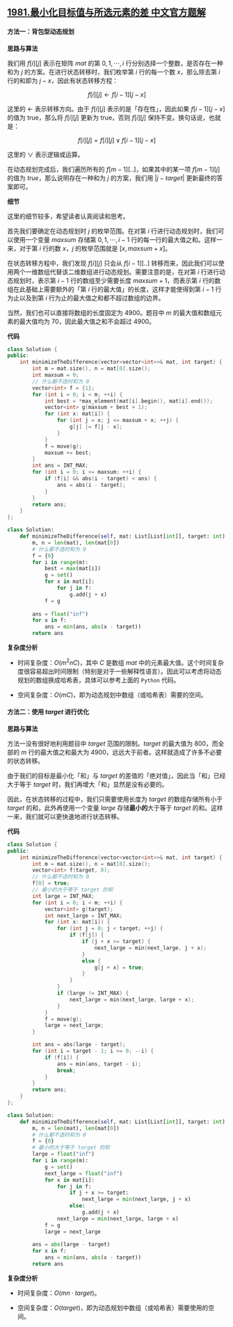 ## [1981.最小化目标值与所选元素的差 中文官方题解](https://leetcode.cn/problems/minimize-the-difference-between-target-and-chosen-elements/solutions/100000/zui-xiao-hua-mu-biao-zhi-yu-suo-xuan-yua-mlym)
#### 方法一：背包型动态规划

**思路与算法**

我们用 $f[i][j]$ 表示在矩阵 $\textit{mat}$ 的第 $0, 1, \cdots, i$ 行分别选择一个整数，是否存在一种和为 $j$ 的方案。在进行状态转移时，我们枚举第 $i$ 行的每一个数 $x$，那么除去第 $i$ 行的和即为 $j-x$，因此有状态转移方程：

$$
f[i][j] \leftarrow f[i-1][j-x]
$$

这里的 $\leftarrow$ 表示转移方向。由于 $f[i][j]$ 表示的是「存在性」，因此如果 $f[i-1][j-x]$ 的值为 $\text{true}$，那么将 $f[i][j]$ 更新为 $\text{true}$，否则 $f[i][j]$ 保持不变。换句话说，也就是：

$$
f[i][j] = f[i][j] \vee f[i-1][j-x]
$$

这里的 $\vee$ 表示逻辑或运算。

在动态规划完成后，我们遍历所有的 $f[m-1][..]$，如果其中的某一项 $f[m-1][j]$ 的值为 $\textit{true}$，那么说明存在一种和为 $j$ 的方案，我们用 $|j - \textit{target}|$ 更新最终的答案即可。

**细节**

这里的细节较多，希望读者认真阅读和思考。

首先我们要确定在动态规划时 $j$ 的枚举范围。在对第 $i$ 行进行动态规划时，我们可以使用一个变量 $\textit{maxsum}$ 存储第 $0, 1, \cdots, i-1$ 行的每一行的最大值之和。这样一来，对于第 $i$ 行的数 $x$，$j$ 的枚举范围就是 $[x, \textit{maxsum} + x]$。

在状态转移方程中，我们发现 $f[i][j]$ 只会从 $f[i-1][..]$ 转移而来，因此我们可以使用两个一维数组代替该二维数组进行动态规划。需要注意的是，在对第 $i$ 行进行动态规划时，表示第 $i-1$ 行的数组至少需要长度 $\textit{maxsum} + 1$，而表示第 $i$ 行的数组在此基础上需要额外的「第 $i$ 行的最大值」的长度，这样才能使得到第 $i-1$ 行为止以及到第 $i$ 行为止的最大值之和都不超过数组的边界。

当然，我们也可以直接将数组的长度固定为 $4900$。题目中 $m$ 的最大值和数组元素的最大值均为 $70$，因此最大值之和不会超过 $4900$。

**代码**

```C++ [sol1-C++]
class Solution {
public:
    int minimizeTheDifference(vector<vector<int>>& mat, int target) {
        int m = mat.size(), n = mat[0].size();
        int maxsum = 0;
        // 什么都不选时和为 0
        vector<int> f = {1};
        for (int i = 0; i < m; ++i) {
            int best = *max_element(mat[i].begin(), mat[i].end());
            vector<int> g(maxsum + best + 1);
            for (int x: mat[i]) {
                for (int j = x; j <= maxsum + x; ++j) {
                    g[j] |= f[j - x];
                }
            }
            f = move(g);
            maxsum += best;
        }
        int ans = INT_MAX;
        for (int i = 0; i <= maxsum; ++i) {
            if (f[i] && abs(i - target) < ans) {
                ans = abs(i - target);
            }
        }
        return ans;
    }
};
```

```Python [sol1-Python3]
class Solution:
    def minimizeTheDifference(self, mat: List[List[int]], target: int) -> int:
        m, n = len(mat), len(mat[0])
        # 什么都不选时和为 0
        f = {0}
        for i in range(m):
            best = max(mat[i])
            g = set()
            for x in mat[i]:
                for j in f:
                    g.add(j + x)
            f = g
        
        ans = float("inf")
        for x in f:
            ans = min(ans, abs(x - target))
        return ans
```

**复杂度分析**

- 时间复杂度：$O(m^2nC)$，其中 $C$ 是数组 $\textit{mat}$ 中的元素最大值。这个时间复杂度很容易超出时间限制（特别是对于一些解释性语言）。因此可以考虑将动态规划的数组换成哈希表，具体可以参考上面的 $\texttt{Python}$ 代码。

- 空间复杂度：$O(mC)$，即为动态规划中数组（或哈希表）需要的空间。

#### 方法二：使用 $\textit{target}$ 进行优化

**思路与算法**

方法一没有很好地利用题目中 $\textit{target}$ 范围的限制。$\textit{target}$ 的最大值为 $800$，而全部的 $m$ 行的最大值之和最大为 $4900$，远远大于前者。这样就造成了许多不必要的状态转移。

由于我们的目标是最小化「和」与 $\textit{target}$ 的差值的「绝对值」，因此当「和」已经大于等于 $\textit{target}$ 时，我们再增大「和」显然是没有必要的。

因此，在状态转移的过程中，我们只需要使用长度为 $\textit{target}$ 的数组存储所有小于 $\textit{target}$ 的和，此外再使用一个变量 $\textit{large}$ 存储**最小的**大于等于 $\textit{target}$ 的和。这样一来，我们就可以更快速地进行状态转移。

**代码**

```C++ [sol2-C++]
class Solution {
public:
    int minimizeTheDifference(vector<vector<int>>& mat, int target) {
        int m = mat.size(), n = mat[0].size();
        vector<int> f(target, 0);
        // 什么都不选时和为 0
        f[0] = true;
        // 最小的大于等于 target 的和
        int large = INT_MAX;
        for (int i = 0; i < m; ++i) {
            vector<int> g(target);
            int next_large = INT_MAX;
            for (int x: mat[i]) {
                for (int j = 0; j < target; ++j) {
                    if (f[j]) {
                        if (j + x >= target) {
                            next_large = min(next_large, j + x);
                        }
                        else {
                            g[j + x] = true;
                        }
                    }
                }
                if (large != INT_MAX) {
                    next_large = min(next_large, large + x);
                }
            }
            f = move(g);
            large = next_large;
        }

        int ans = abs(large - target);
        for (int i = target - 1; i >= 0; --i) {
            if (f[i]) {
                ans = min(ans, target - i);
                break;
            }
        }
        return ans;
    }
};
```

```Python [sol2-Python3]
class Solution:
    def minimizeTheDifference(self, mat: List[List[int]], target: int) -> int:
        m, n = len(mat), len(mat[0])
        # 什么都不选时和为 0
        f = {0}
        # 最小的大于等于 target 的和
        large = float("inf")
        for i in range(m):
            g = set()
            next_large = float("inf")
            for x in mat[i]:
                for j in f:
                    if j + x >= target:
                        next_large = min(next_large, j + x)
                    else:
                        g.add(j + x)
                next_large = min(next_large, large + x)
            f = g
            large = next_large
        
        ans = abs(large - target)
        for x in f:
            ans = min(ans, abs(x - target))
        return ans
```

**复杂度分析**

- 时间复杂度：$O(mn \cdot \textit{target})$。

- 空间复杂度：$O(\textit{target})$，即为动态规划中数组（或哈希表）需要使用的空间。